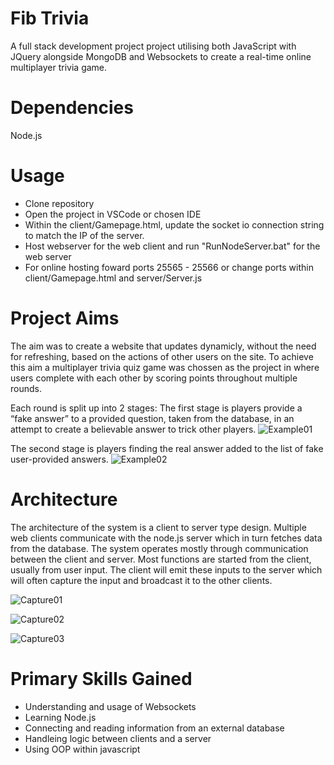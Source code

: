 # Fib Trivia
A full stack development project project utilising both JavaScript with JQuery alongside MongoDB and Websockets to create a real-time online multiplayer trivia game.

# Dependencies
Node.js

# Usage
- Clone repository
- Open the project in VSCode or chosen IDE
- Within the client/Gamepage.html, update the socket io connection string to match the IP of the server.
- Host webserver for the web client and run "RunNodeServer.bat" for the web server
- For online hosting foward ports 25565 - 25566 or change ports within client/Gamepage.html and server/Server.js

# Project Aims
The aim was to create a website that updates dynamicly, without the need for refreshing, based on the actions of other users on the site.
To achieve this aim a multiplayer trivia quiz game was chossen as the project in where users complete with each other by scoring points throughout multiple rounds.

Each round is split up into 2 stages:
The first stage is players provide a “fake answer” to a provided question, taken from the database, in an attempt to create a believable answer to trick other players. 
![Example01](https://user-images.githubusercontent.com/38397169/193795567-e715eef0-5b3f-47d9-8d2d-0ec12997c76f.PNG)

The second stage is players finding the real answer added to the list of fake user-provided answers.
![Example02](https://user-images.githubusercontent.com/38397169/193795589-eefd9a1b-20f4-4ae6-8783-475b34f66a55.PNG)

# Architecture
The architecture of the system is a client to server type design. Multiple web clients communicate with the node.js server which in turn fetches data from the database. The system operates mostly through communication between the client and server. Most functions are started from the client, usually from user input. The client will emit these inputs to the server which will often capture the input and broadcast it to the other clients.

![Capture01](https://user-images.githubusercontent.com/38397169/193794783-35bafd43-70b0-425f-ac16-857c7a129685.PNG)

![Capture02](https://user-images.githubusercontent.com/38397169/193795162-a98ab2b3-48c9-4e3f-a01b-dc9f1223cf29.PNG)

![Capture03](https://user-images.githubusercontent.com/38397169/193795362-995c304c-12f2-4733-8d69-b8449a150668.PNG)


# Primary Skills Gained
- Understanding and usage of Websockets
- Learning Node.js
- Connecting and reading information from an external database
- Handleing logic between clients and a server
- Using OOP within javascript
